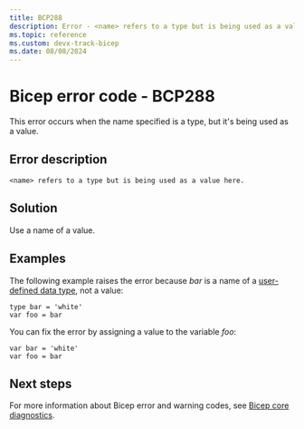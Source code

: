 ```yaml
---
title: BCP288
description: Error - <name> refers to a type but is being used as a value here.
ms.topic: reference
ms.custom: devx-track-bicep
ms.date: 08/08/2024
---
```


# Bicep error code - BCP288

This error occurs when the name specified is a type, but it's being used as a value.

## Error description

`<name> refers to a type but is being used as a value here.`

## Solution

Use a name of a value.

## Examples

The following example raises the error because _bar_ is a name of a [user-defined data type](../user-defined-data-types.md), not a value:

```bicep
type bar = 'white'
var foo = bar 
```

You can fix the error by assigning a value to the variable _foo_:

```bicep
var bar = 'white'
var foo = bar 
```

## Next steps

For more information about Bicep error and warning codes, see [Bicep core diagnostics](../bicep-core-diagnostics.md).
